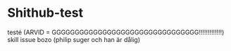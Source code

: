 # Shithub-test
testé (ARVID = GGGGGGGGGGGGGGGGGGGGGGGGGGGGGGGG!!!!!!!!!!!!!)
skill issue bozo
(philip suger och han är dålig)
